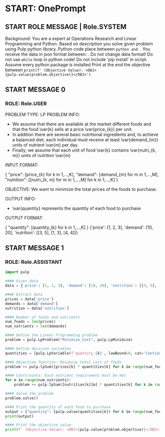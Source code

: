 # START: OnePrompt 
## START ROLE MESSAGE | Role.SYSTEM 
Background: You are a expert at Operations Research and Linear Programming and Python. Based on description you solve given problem using Pulp python library. Python code place between ```python and ```. You receive the data in json format between: <DATA></DATA>. Do not change data format! Do not use `while` loop in python code! Do not include 'pip install' in script. Assume every python package is installed Print at the end the objective between <OBJ></OBJ> `print(f' (Objective Value): <OBJ>{pulp.value(problem.objective)}</OBJ>')`  
## START MESSAGE 0 
### ROLE: Role.USER
<DESCRIPTION>
PROBLEM TYPE: LP
PROBLEM INFO:

- We assume that there are available at the market different foods and that the food \var{k} sells at a price \var{price_{k}} per unit. 
- In addition there are several basic nutritional ingredients and, to achieve a balanced diet, each individual must receive at least \var{demand_{m}} units of nutrient \var{m} per day. 
- Finally, we assume that each unit of food \var{k} contains \var{nutri_{k, m}} units of nutrition \var{m}

INPUT FORMAT:

{
	"price": [price_{k} for k in 1,...,K],
	"demand": [demand_{m} for m in 1,...,M],
	"nutrition": [[nutri_{k, m} for m in 1,...,M] for k in 1,...,K]
}


OBJECTIVE: We want to minimize the total prices of the foods to purchase.

OUTPUT INFO:

- \var{quantity} represents the quantity of each food to purchase

OUTPUT FORMAT:

{
	"quantity": [quantity_{k} for k in 1,...,K]
}
</DESCRIPTION>
<DATA>
{'price': [1, 2, 3], 'demand': [10, 20], 'nutrition': [[3, 5], [1, 3], [4, 4]]}</DATA>


## START MESSAGE 1 
### ROLE: Role.ASSISTANT
```python
import pulp

#### Given data
data = {'price': [1, 2, 3], 'demand': [10, 20], 'nutrition': [[3, 5], [1, 3], [4, 4]]}

#### Extract data
prices = data['price']
demands = data['demand']
nutrition = data['nutrition']

#### Number of foods and nutrients
num_foods = len(prices)
num_nutrients = len(demands)

#### Define the Linear Programming problem
problem = pulp.LpProblem("Minimize_Cost", pulp.LpMinimize)

#### Define decision variables
quantities = [pulp.LpVariable(f'quantity_{k}', lowBound=0, cat='Continuous') for k in range(num_foods)]

#### Objective function: Minimize total cost of foods
problem += pulp.lpSum([prices[k] * quantities[k] for k in range(num_foods)])

#### Constraints: Each nutrient requirement must be met
for m in range(num_nutrients):
    problem += pulp.lpSum([nutrition[k][m] * quantities[k] for k in range(num_foods)]) >= demands[m]

#### Solve the problem
problem.solve()

#### Print the quantity of each food to purchase
output = {"quantity": [pulp.value(quantities[k]) for k in range(num_foods)]}
print(output)

#### Print the objective value
print(f' (Objective Value): <OBJ>{pulp.value(problem.objective)}</OBJ>')
```

